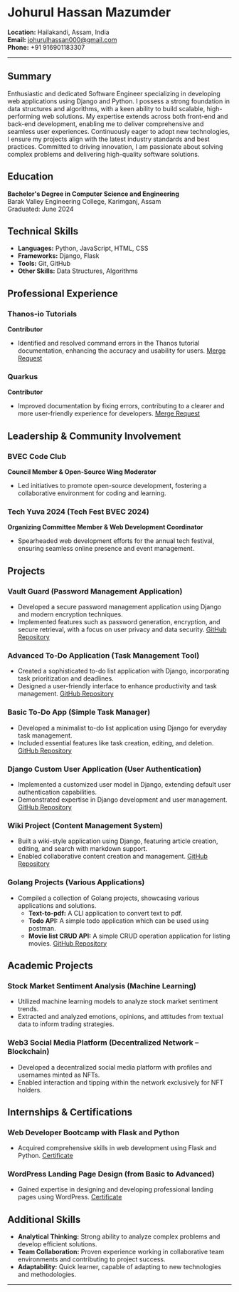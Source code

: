 # Johurul Hassan Mazumder

**Location:** Hailakandi, Assam, India  
**Email:** [johurulhassan000@gmail.com](mailto:johurulhassan000@gmail.com)  
**Phone:** +91 916901183307  

---

## Summary
Enthusiastic and dedicated Software Engineer specializing in developing web applications using Django and Python. I possess a strong foundation in data structures and algorithms, with a keen ability to build scalable, high-performing web solutions. My expertise extends across both front-end and back-end development, enabling me to deliver comprehensive and seamless user experiences. Continuously eager to adopt new technologies, I ensure my projects align with the latest industry standards and best practices. Committed to driving innovation, I am passionate about solving complex problems and delivering high-quality software solutions.

## Education
**Bachelor's Degree in Computer Science and Engineering**  
Barak Valley Engineering College, Karimganj, Assam  
Graduated: June 2024

## Technical Skills
- **Languages:** Python, JavaScript, HTML, CSS
- **Frameworks:** Django, Flask
- **Tools:** Git, GitHub
- **Other Skills:** Data Structures, Algorithms

## Professional Experience
### Thanos-io Tutorials
**Contributor**
- Identified and resolved command errors in the Thanos tutorial documentation, enhancing the accuracy and usability for users. [Merge Request](https://github.com/thanos-io/tutorials/pull/3)

### Quarkus
**Contributor**
- Improved documentation by fixing errors, contributing to a clearer and more user-friendly experience for developers. [Merge Request](https://github.com/quarkusio/quarkus/pull/22052)

## Leadership & Community Involvement
### BVEC Code Club
**Council Member & Open-Source Wing Moderator**
- Led initiatives to promote open-source development, fostering a collaborative environment for coding and learning.

### Tech Yuva 2024 (Tech Fest BVEC 2024)
**Organizing Committee Member & Web Development Coordinator**
- Spearheaded web development efforts for the annual tech festival, ensuring seamless online presence and event management.

## Projects
### Vault Guard (Password Management Application)
- Developed a secure password management application using Django and modern encryption techniques.
- Implemented features such as password generation, encryption, and secure retrieval, with a focus on user privacy and data security. [GitHub Repository](https://github.com/johurul000/vault_guard)

### Advanced To-Do Application (Task Management Tool)
- Created a sophisticated to-do list application with Django, incorporating task prioritization and deadlines.
- Designed a user-friendly interface to enhance productivity and task management. [GitHub Repository](https://github.com/johurul000/Advanced-To-Do-Application)

### Basic To-Do App (Simple Task Manager)
- Developed a minimalist to-do list application using Django for everyday task management.
- Included essential features like task creation, editing, and deletion. [GitHub Repository](https://github.com/johurul000/Basic-To-Do-App)

### Django Custom User Application (User Authentication)
- Implemented a customized user model in Django, extending default user authentication capabilities.
- Demonstrated expertise in Django development and user management. [GitHub Repository](https://github.com/johurul000/Django-Custom-User-Application)

### Wiki Project (Content Management System)
- Built a wiki-style application using Django, featuring article creation, editing, and search with markdown support.
- Enabled collaborative content creation and management. [GitHub Repository](https://github.com/johurul000/wiki-project01)

### Golang Projects (Various Applications)
- Compiled a collection of Golang projects, showcasing various applications and solutions.
    - **Text-to-pdf:** A CLI application to convert text to pdf.
    - **Todo API:** A simple todo application which can be used using postman.
    - **Movie list CRUD API:** A simple CRUD operation application for listing movies. [GitHub Repository](https://github.com/johurul000/golang-projects/)

## Academic Projects
### Stock Market Sentiment Analysis (Machine Learning)
- Utilized machine learning models to analyze stock market sentiment trends.
- Extracted and analyzed emotions, opinions, and attitudes from textual data to inform trading strategies.

### Web3 Social Media Platform (Decentralized Network – Blockchain)
- Developed a decentralized social media platform with profiles and usernames minted as NFTs.
- Enabled interaction and tipping within the network exclusively for NFT holders.

## Internships & Certifications
### Web Developer Bootcamp with Flask and Python
- Acquired comprehensive skills in web development using Flask and Python. [Certificate](https://www.udemy.com/certificate/UC-9f64a525-f028-46d3-8334-3bf63f76a7be/)

### WordPress Landing Page Design (from Basic to Advanced)
- Gained expertise in designing and developing professional landing pages using WordPress. [Certificate](https://www.udemy.com/certificate/UC-c6fd487e-4350-4cb8-86db-b488261accc6/)

## Additional Skills
- **Analytical Thinking:** Strong ability to analyze complex problems and develop efficient solutions.
- **Team Collaboration:** Proven experience working in collaborative team environments and contributing to project success.
- **Adaptability:** Quick learner, capable of adapting to new technologies and methodologies.

---


